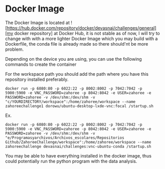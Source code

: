 # Docker Image

The Docker Image is located at ![https://hub.docker.com/repository/docker/devasnai/challenges/general][my docker repository] at Docker Hub, it is not stable as of now, I will try to change with with a more lighter Docker Image which you may build with a Dockerfile, the conda file is already made so there should'nt be more problem.


Depending on the device you are using, you can use the following commands to create the container

For the workspace path you should add the path where you have this repository installed preferably.
```
docker run -p 6080:80 -p 6022:22 -p 8002:8002 -p 7042:7042 -p 5900:5900 -e VNC_PASSWORD=zahoree -p 8042:8042 -e USER=zahoree -e PASSWORD=zahoree -v /dev/shm:/dev/shm -v "c/YOURDIRECTORY/workspace":/home/zahoree/workspace --name zahoreechallenge1 dorowu/ubuntu-desktop-lxde-vnc:focal /startup.sh
```
Ex.
```
docker run -p 6080:80 -p 6022:22 -p 8002:8002 -p 7042:7042 -p 5900:5900 -e VNC_PASSWORD=zahoree -p 8042:8042 -e USER=zahoree -e PASSWORD=zahoree -v /dev/shm:/dev/shm -v "e/Programasyarchivos/Archivos_escolares/Repositorios Github/ZahoreeChallenge/workspace":/home/zahoree/workspace --name zahoreechallenge devasnai/challenges:vnc-ubuntu-conda /startup.sh
```

You may be able to have everything installed in the docker image, thus could potentially run the python program with the data analysis.
